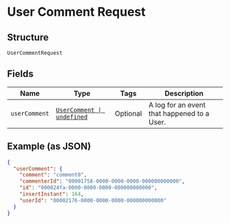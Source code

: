 
# User Comment Request

## Structure

`UserCommentRequest`

## Fields

| Name | Type | Tags | Description |
|  --- | --- | --- | --- |
| `userComment` | [`UserComment \| undefined`](../../doc/models/user-comment.md) | Optional | A log for an event that happened to a User. |

## Example (as JSON)

```json
{
  "userComment": {
    "comment": "comment0",
    "commenterId": "00001758-0000-0000-0000-000000000000",
    "id": "000024fa-0000-0000-0000-000000000000",
    "insertInstant": 164,
    "userId": "00002176-0000-0000-0000-000000000000"
  }
}
```

